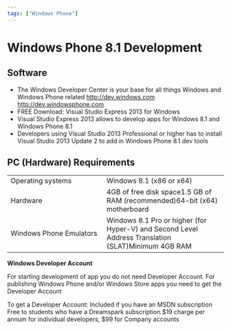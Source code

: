 ```yaml
---
tags: ["Windows Phone"]
---
```


# Windows Phone 8.1 Development
<!--markdownlint-disable MD013 MD029 MD036 MD024 MD033-->
## Software

- The Windows Developer Center is your base for all things Windows and Windows Phone related <http://dev.windows.com> <http://dev.windowsphone.com>
- FREE Download: Visual Studio Express 2013 for Windows
- Visual Studio Express 2013 allows to develop apps for Windows 8.1 and Windows Phone 8.1
- Developers using Visual Studio 2013 Professional or higher has to install Visual Studio 2013 Update 2 to add in Windows Phone 8.1 dev tools

## PC (Hardware) Requirements

<table width="1159"><tbody><tr><td width="579">Operating systems</td><td width="579">Windows&nbsp;8.1 (x86 or x64)</td></tr><tr><td width="579">Hardware</td><td width="579">4GB of free disk space1.5 GB of RAM (recommended)64-bit (x64) motherboard</td></tr><tr><td width="579">Windows Phone Emulators</td><td width="579">Windows 8.1 Pro or higher (for Hyper-V) and Second Level Address Translation (SLAT)Minimum 4GB RAM</td></tr></tbody></table>

**Windows Developer Account**

For starting development of app you do not need Developer Account. For publishing Windows Phone and/or Windows Store apps you need to get the Developer Account

To get a Developer Account: Included if you have an MSDN subscription Free to students who have a Dreamspark subscription $19 charge per annum for individual developers, $99 for Company accounts
